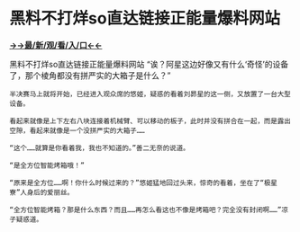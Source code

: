 # 黑料不打烊so直达链接正能量爆料网站

**<a href="http://www.baidu.com/link?url=7_xtFUWki7hexbSrF9U18DvNUoYAjH8P5i8sQYawypq&wd">→→最/新/观/看/入/口←←</a>**

黑料不打烊so直达链接正能量爆料网站
“诶？阿星这边好像又有什么‘奇怪’的设备了，那个棱角都没有拼严实的大箱子是什么？”

    半决赛马上就将开始，已经进入观众席的悠姬，疑惑的看着刘昴星的这一侧，又放置了一台大型设备。

    看起来就像是上下左右八块连接着机械臂、可以移动的板子，此时并没有拼合在一起，而是露出空隙，看起来就像是一个没拼严实的大箱子……

    “这个……就算是你看着我，我也不知道的。”善二无奈的说道。

    “是全方位智能烤箱哦！”

    “原来是全方位……啊！你什么时候过来的？”悠姬猛地回过头来，惊奇的看着，坐在了“极星寮”人身后的爱丽丝。

    “全方位智能烤箱？那是什么东西？而且……再怎么看这也不像是烤箱吧？完全没有封闭啊……”凉子疑惑道。
